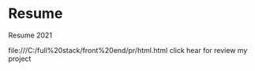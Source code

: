 # Resume
Resume 2021


file:///C:/full%20stack/front%20end/pr/html.html
click hear for review my project
